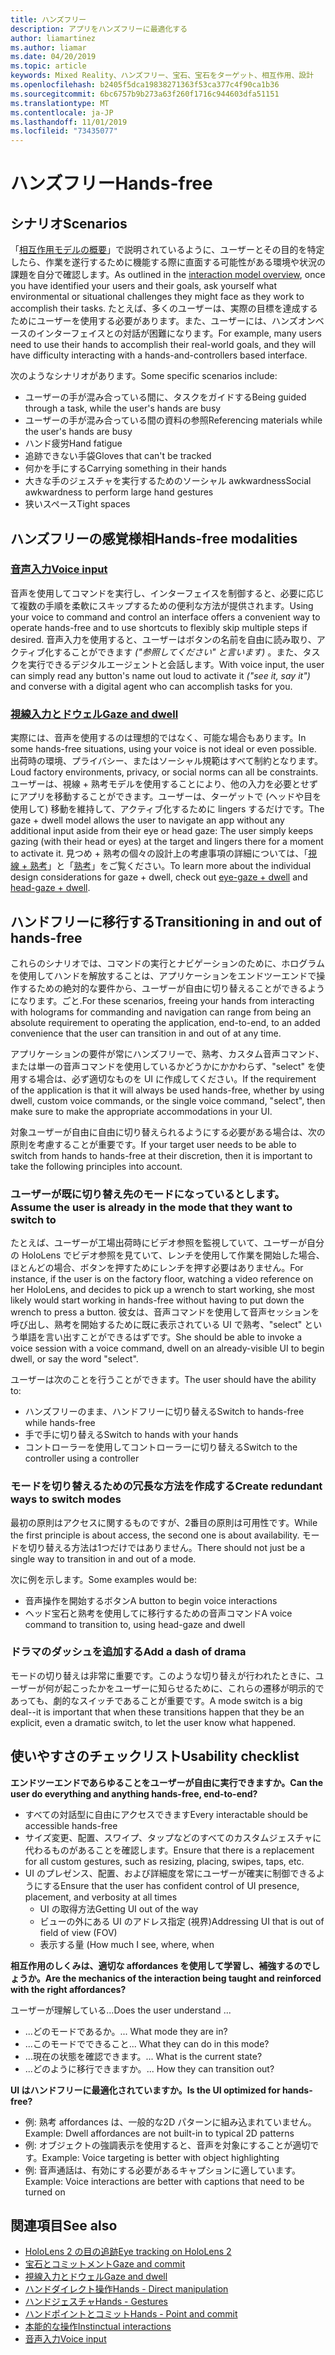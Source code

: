 ```yaml
---
title: ハンズフリー
description: アプリをハンズフリーに最適化する
author: liamartinez
ms.author: liamar
ms.date: 04/20/2019
ms.topic: article
keywords: Mixed Reality、ハンズフリー、宝石、宝石をターゲット、相互作用、設計
ms.openlocfilehash: b2405f5dca19838271363f53ca377c4f90ca1b36
ms.sourcegitcommit: 6bc6757b9b273a63f260f1716c944603dfa51151
ms.translationtype: MT
ms.contentlocale: ja-JP
ms.lasthandoff: 11/01/2019
ms.locfileid: "73435077"
---
```

# <a name="hands-free"></a><span data-ttu-id="8481e-104">ハンズフリー</span><span class="sxs-lookup"><span data-stu-id="8481e-104">Hands-free</span></span>

## <a name="scenarios"></a><span data-ttu-id="8481e-105">シナリオ</span><span class="sxs-lookup"><span data-stu-id="8481e-105">Scenarios</span></span>

<span data-ttu-id="8481e-106">「[相互作用モデルの概要](interaction-fundamentals.md)」で説明されているように、ユーザーとその目的を特定したら、作業を遂行するために機能する際に直面する可能性がある環境や状況の課題を自分で確認します。</span><span class="sxs-lookup"><span data-stu-id="8481e-106">As outlined in the [interaction model overview](interaction-fundamentals.md), once you have identified your users and their goals, ask yourself what environmental or situational challenges they might face as they work to accomplish their tasks.</span></span> <span data-ttu-id="8481e-107">たとえば、多くのユーザーは、実際の目標を達成するためにユーザーを使用する必要があります。また、ユーザーには、ハンズオンベースのインターフェイスとの対話が困難になります。</span><span class="sxs-lookup"><span data-stu-id="8481e-107">For example, many users need to use their hands to accomplish their real-world goals, and they will have difficulty interacting with a hands-and-controllers based interface.</span></span> 

<span data-ttu-id="8481e-108">次のようなシナリオがあります。</span><span class="sxs-lookup"><span data-stu-id="8481e-108">Some specific scenarios include:</span></span> 
* <span data-ttu-id="8481e-109">ユーザーの手が混み合っている間に、タスクをガイドする</span><span class="sxs-lookup"><span data-stu-id="8481e-109">Being guided through a task, while the user's hands are busy</span></span>
* <span data-ttu-id="8481e-110">ユーザーの手が混み合っている間の資料の参照</span><span class="sxs-lookup"><span data-stu-id="8481e-110">Referencing materials while the user's hands are busy</span></span>
* <span data-ttu-id="8481e-111">ハンド疲労</span><span class="sxs-lookup"><span data-stu-id="8481e-111">Hand fatigue</span></span>
* <span data-ttu-id="8481e-112">追跡できない手袋</span><span class="sxs-lookup"><span data-stu-id="8481e-112">Gloves that can't be tracked</span></span>
* <span data-ttu-id="8481e-113">何かを手にする</span><span class="sxs-lookup"><span data-stu-id="8481e-113">Carrying something in their hands</span></span>
* <span data-ttu-id="8481e-114">大きな手のジェスチャを実行するためのソーシャル awkwardness</span><span class="sxs-lookup"><span data-stu-id="8481e-114">Social awkwardness to perform large hand gestures</span></span>
* <span data-ttu-id="8481e-115">狭いスペース</span><span class="sxs-lookup"><span data-stu-id="8481e-115">Tight spaces</span></span>


## <a name="hands-free-modalities"></a><span data-ttu-id="8481e-116">ハンズフリーの感覚様相</span><span class="sxs-lookup"><span data-stu-id="8481e-116">Hands-free modalities</span></span>

### <a name="voice-inputvoice-inputmd"></a>[<span data-ttu-id="8481e-117">音声入力</span><span class="sxs-lookup"><span data-stu-id="8481e-117">Voice input</span></span>](voice-input.md)

<span data-ttu-id="8481e-118">音声を使用してコマンドを実行し、インターフェイスを制御すると、必要に応じて複数の手順を柔軟にスキップするための便利な方法が提供されます。</span><span class="sxs-lookup"><span data-stu-id="8481e-118">Using your voice to command and control an interface offers a convenient way to operate hands-free and to use shortcuts to flexibly skip multiple steps if desired.</span></span> <span data-ttu-id="8481e-119">音声入力を使用すると、ユーザーはボタンの名前を自由に読み取り、アクティブ化することができます _("参照してください" と言います)_ 。また、タスクを実行できるデジタルエージェントと会話します。</span><span class="sxs-lookup"><span data-stu-id="8481e-119">With voice input, the user can simply read any button's name out loud to activate it _("see it, say it")_ and converse with a digital agent who can accomplish tasks for you.</span></span>


### <a name="gaze-and-dwellgaze-and-dwellmd"></a>[<span data-ttu-id="8481e-120">視線入力とドウェル</span><span class="sxs-lookup"><span data-stu-id="8481e-120">Gaze and dwell</span></span>](gaze-and-dwell.md)

<span data-ttu-id="8481e-121">実際には、音声を使用するのは理想的ではなく、可能な場合もあります。</span><span class="sxs-lookup"><span data-stu-id="8481e-121">In some hands-free situations, using your voice is not ideal or even possible.</span></span> <span data-ttu-id="8481e-122">出荷時の環境、プライバシー、またはソーシャル規範はすべて制約となります。</span><span class="sxs-lookup"><span data-stu-id="8481e-122">Loud factory environments, privacy, or social norms can all be constraints.</span></span> <span data-ttu-id="8481e-123">ユーザーは、視線 + 熟考モデルを使用することにより、他の入力を必要とせずにアプリを移動することができます。ユーザーは、ターゲットで (ヘッドや目を使用して) 移動を維持して、アクティブ化するために lingers するだけです。</span><span class="sxs-lookup"><span data-stu-id="8481e-123">The gaze + dwell model allows the user to navigate an app without any additional input aside from their eye or head gaze: The user simply keeps gazing (with their head or eyes) at the target and lingers there for a moment to activate it.</span></span> <span data-ttu-id="8481e-124">見つめ + 熟考の個々の設計上の考慮事項の詳細については、「[視線 + 熟考](gaze-and-dwell-eyes.md)」と「[熟考](gaze-and-dwell-head.md)」をご覧ください。</span><span class="sxs-lookup"><span data-stu-id="8481e-124">To learn more about the individual design considerations for gaze + dwell, check out [eye-gaze + dwell](gaze-and-dwell-eyes.md) and [head-gaze + dwell](gaze-and-dwell-head.md).</span></span>


## <a name="transitioning-in-and-out-of-hands-free"></a><span data-ttu-id="8481e-125">ハンドフリーに移行する</span><span class="sxs-lookup"><span data-stu-id="8481e-125">Transitioning in and out of hands-free</span></span>

<span data-ttu-id="8481e-126">これらのシナリオでは、コマンドの実行とナビゲーションのために、ホログラムを使用してハンドを解放することは、アプリケーションをエンドツーエンドで操作するための絶対的な要件から、ユーザーが自由に切り替えることができるようになります。ごと.</span><span class="sxs-lookup"><span data-stu-id="8481e-126">For these scenarios, freeing your hands from interacting with holograms for commanding and navigation can range from being an absolute requirement to operating the application, end-to-end, to an added convenience that the user can transition in and out of at any time.</span></span> 

<span data-ttu-id="8481e-127">アプリケーションの要件が常にハンズフリーで、熟考、カスタム音声コマンド、または単一の音声コマンドを使用しているかどうかにかかわらず、"select" を使用する場合は、必ず適切なものを UI に作成してください。</span><span class="sxs-lookup"><span data-stu-id="8481e-127">If the requirement of the application is that it will always be used hands-free, whether by using dwell, custom voice commands, or the single voice command, "select", then make sure to make the appropriate accommodations in your UI.</span></span> 

<span data-ttu-id="8481e-128">対象ユーザーが自由に自由に切り替えられるようにする必要がある場合は、次の原則を考慮することが重要です。</span><span class="sxs-lookup"><span data-stu-id="8481e-128">If your target user needs to be able to switch from hands to hands-free at their discretion, then it is important to take the following principles into account.</span></span>

### <a name="assume-the-user-is-already-in-the-mode-that-they-want-to-switch-to"></a><span data-ttu-id="8481e-129">ユーザーが既に切り替え先のモードになっているとします。</span><span class="sxs-lookup"><span data-stu-id="8481e-129">Assume the user is already in the mode that they want to switch to</span></span>
<span data-ttu-id="8481e-130">たとえば、ユーザーが工場出荷時にビデオ参照を監視していて、ユーザーが自分の HoloLens でビデオ参照を見ていて、レンチを使用して作業を開始した場合、ほとんどの場合、ボタンを押すためにレンチを押す必要はありません。</span><span class="sxs-lookup"><span data-stu-id="8481e-130">For instance, if the user is on the factory floor, watching a video reference on her HoloLens, and decides to pick up a wrench to start working, she most likely would start working in hands-free without having to put down the wrench to press a button.</span></span> <span data-ttu-id="8481e-131">彼女は、音声コマンドを使用して音声セッションを呼び出し、熟考を開始するために既に表示されている UI で熟考、"select" という単語を言い出すことができるはずです。</span><span class="sxs-lookup"><span data-stu-id="8481e-131">She should be able to invoke a voice session with a voice command, dwell on an already-visible UI to begin dwell, or say the word "select".</span></span>

<span data-ttu-id="8481e-132">ユーザーは次のことを行うことができます。</span><span class="sxs-lookup"><span data-stu-id="8481e-132">The user should have the ability to:</span></span> 
* <span data-ttu-id="8481e-133">ハンズフリーのまま、ハンドフリーに切り替える</span><span class="sxs-lookup"><span data-stu-id="8481e-133">Switch to hands-free while hands-free</span></span>
* <span data-ttu-id="8481e-134">手で手に切り替える</span><span class="sxs-lookup"><span data-stu-id="8481e-134">Switch to hands with your hands</span></span>
* <span data-ttu-id="8481e-135">コントローラーを使用してコントローラーに切り替える</span><span class="sxs-lookup"><span data-stu-id="8481e-135">Switch to the controller using a controller</span></span> 

### <a name="create-redundant-ways-to-switch-modes"></a><span data-ttu-id="8481e-136">モードを切り替えるための冗長な方法を作成する</span><span class="sxs-lookup"><span data-stu-id="8481e-136">Create redundant ways to switch modes</span></span>
<span data-ttu-id="8481e-137">最初の原則はアクセスに関するものですが、2番目の原則は可用性です。</span><span class="sxs-lookup"><span data-stu-id="8481e-137">While the first principle is about access, the second one is about availability.</span></span> <span data-ttu-id="8481e-138">モードを切り替える方法は1つだけではありません。</span><span class="sxs-lookup"><span data-stu-id="8481e-138">There should not just be a single way to transition in and out of a mode.</span></span> 

<span data-ttu-id="8481e-139">次に例を示します。</span><span class="sxs-lookup"><span data-stu-id="8481e-139">Some examples would be:</span></span> 
* <span data-ttu-id="8481e-140">音声操作を開始するボタン</span><span class="sxs-lookup"><span data-stu-id="8481e-140">A button to begin voice interactions</span></span>
* <span data-ttu-id="8481e-141">ヘッド宝石と熟考を使用してに移行するための音声コマンド</span><span class="sxs-lookup"><span data-stu-id="8481e-141">A voice command to transition to, using head-gaze and dwell</span></span>

### <a name="add-a-dash-of-drama"></a><span data-ttu-id="8481e-142">ドラマのダッシュを追加する</span><span class="sxs-lookup"><span data-stu-id="8481e-142">Add a dash of drama</span></span>
<span data-ttu-id="8481e-143">モードの切り替えは非常に重要です。このような切り替えが行われたときに、ユーザーが何が起こったかをユーザーに知らせるために、これらの遷移が明示的であっても、劇的なスイッチであることが重要です。</span><span class="sxs-lookup"><span data-stu-id="8481e-143">A mode switch is a big deal--it is important that when these transitions happen that they be an explicit, even a dramatic switch, to let the user know what happened.</span></span> 


## <a name="usability-checklist"></a><span data-ttu-id="8481e-144">使いやすさのチェックリスト</span><span class="sxs-lookup"><span data-stu-id="8481e-144">Usability checklist</span></span>

<span data-ttu-id="8481e-145">**エンドツーエンドであらゆることをユーザーが自由に実行できますか。**</span><span class="sxs-lookup"><span data-stu-id="8481e-145">**Can the user do everything and anything hands-free, end-to-end?**</span></span>
* <span data-ttu-id="8481e-146">すべての対話型に自由にアクセスできます</span><span class="sxs-lookup"><span data-stu-id="8481e-146">Every interactable should be accessible hands-free</span></span>
* <span data-ttu-id="8481e-147">サイズ変更、配置、スワイプ、タップなどのすべてのカスタムジェスチャに代わるものがあることを確認します。</span><span class="sxs-lookup"><span data-stu-id="8481e-147">Ensure that there is a replacement for all custom gestures, such as resizing, placing, swipes, taps, etc.</span></span>
* <span data-ttu-id="8481e-148">UI のプレゼンス、配置、および詳細度を常にユーザーが確実に制御できるようにする</span><span class="sxs-lookup"><span data-stu-id="8481e-148">Ensure that the user has confident control of UI presence, placement, and verbosity at all times</span></span>
    * <span data-ttu-id="8481e-149">UI の取得方法</span><span class="sxs-lookup"><span data-stu-id="8481e-149">Getting UI out of the way</span></span>
    * <span data-ttu-id="8481e-150">ビューの外にある UI のアドレス指定 (視界)</span><span class="sxs-lookup"><span data-stu-id="8481e-150">Addressing UI that is out of field of view (FOV)</span></span>
    * <span data-ttu-id="8481e-151">表示する量 (</span><span class="sxs-lookup"><span data-stu-id="8481e-151">How much I see, where, when</span></span>

<span data-ttu-id="8481e-152">**相互作用のしくみは、適切な affordances を使用して学習し、補強するのでしょうか。**</span><span class="sxs-lookup"><span data-stu-id="8481e-152">**Are the mechanics of the interaction being taught and reinforced with the right affordances?**</span></span>

<span data-ttu-id="8481e-153">ユーザーが理解している...</span><span class="sxs-lookup"><span data-stu-id="8481e-153">Does the user understand ...</span></span>
* <span data-ttu-id="8481e-154">...どのモードであるか。</span><span class="sxs-lookup"><span data-stu-id="8481e-154">... What mode they are in?</span></span>
* <span data-ttu-id="8481e-155">...このモードでできること</span><span class="sxs-lookup"><span data-stu-id="8481e-155">... What they can do in this mode?</span></span>
* <span data-ttu-id="8481e-156">...現在の状態を確認できます。</span><span class="sxs-lookup"><span data-stu-id="8481e-156">... What is the current state?</span></span>
* <span data-ttu-id="8481e-157">...どのように移行できますか。</span><span class="sxs-lookup"><span data-stu-id="8481e-157">... How they can transition out?</span></span>
    
<span data-ttu-id="8481e-158">**UI はハンドフリーに最適化されていますか。**</span><span class="sxs-lookup"><span data-stu-id="8481e-158">**Is the UI optimized for hands-free?**</span></span>   

* <span data-ttu-id="8481e-159">例: 熟考 affordances は、一般的な2D パターンに組み込まれていません。</span><span class="sxs-lookup"><span data-stu-id="8481e-159">Example: Dwell affordances are not built-in to typical 2D patterns</span></span>
* <span data-ttu-id="8481e-160">例: オブジェクトの強調表示を使用すると、音声を対象にすることが適切です。</span><span class="sxs-lookup"><span data-stu-id="8481e-160">Example: Voice targeting is better with object highlighting</span></span>
* <span data-ttu-id="8481e-161">例: 音声通話は、有効にする必要があるキャプションに適しています。</span><span class="sxs-lookup"><span data-stu-id="8481e-161">Example: Voice interactions are better with captions that need to be turned on</span></span>


## <a name="see-also"></a><span data-ttu-id="8481e-162">関連項目</span><span class="sxs-lookup"><span data-stu-id="8481e-162">See also</span></span>
* [<span data-ttu-id="8481e-163">HoloLens 2 の目の追跡</span><span class="sxs-lookup"><span data-stu-id="8481e-163">Eye tracking on HoloLens 2</span></span>](eye-tracking.md)
* [<span data-ttu-id="8481e-164">宝石とコミットメント</span><span class="sxs-lookup"><span data-stu-id="8481e-164">Gaze and commit</span></span>](gaze-and-commit.md)
* [<span data-ttu-id="8481e-165">視線入力とドウェル</span><span class="sxs-lookup"><span data-stu-id="8481e-165">Gaze and dwell</span></span>](gaze-and-dwell.md)
* [<span data-ttu-id="8481e-166">ハンドダイレクト操作</span><span class="sxs-lookup"><span data-stu-id="8481e-166">Hands - Direct manipulation</span></span>](direct-manipulation.md)
* [<span data-ttu-id="8481e-167">ハンドジェスチャ</span><span class="sxs-lookup"><span data-stu-id="8481e-167">Hands - Gestures</span></span>](gaze-and-commit.md#composite-gestures)
* [<span data-ttu-id="8481e-168">ハンドポイントとコミット</span><span class="sxs-lookup"><span data-stu-id="8481e-168">Hands - Point and commit</span></span>](point-and-commit.md)
* [<span data-ttu-id="8481e-169">本能的な操作</span><span class="sxs-lookup"><span data-stu-id="8481e-169">Instinctual interactions</span></span>](interaction-fundamentals.md)
* [<span data-ttu-id="8481e-170">音声入力</span><span class="sxs-lookup"><span data-stu-id="8481e-170">Voice input</span></span>](voice-input.md)
